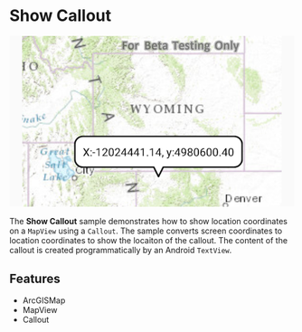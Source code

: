 # Show Callout

![Show Callout App](show-callout.png)

The **Show Callout** sample demonstrates how to show location coordinates on a `MapView` using a `Callout`.  The sample converts screen coordinates to location coordinates to show the locaiton of the callout.  The content of the callout is created programmatically by an Android `TextView`.

## Features
* ArcGISMap
* MapView
* Callout
